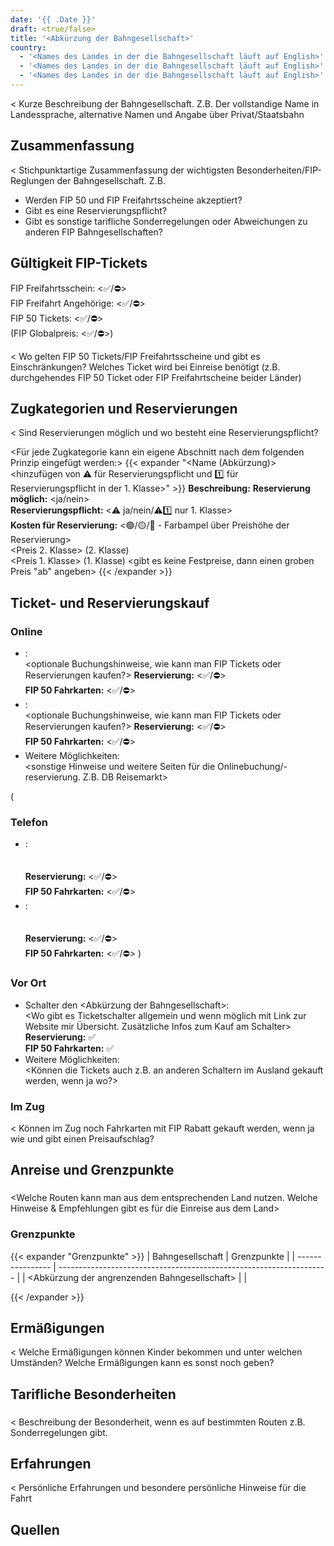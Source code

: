 ```yaml
---
date: '{{ .Date }}'
draft: <true/false>
title: '<Abkürzung der Bahngesellschaft>'
country:
  - '<Names des Landes in der die Bahngesellschaft läuft auf English>'
  - '<Names des Landes in der die Bahngesellschaft läuft auf English>'
  - '<Names des Landes in der die Bahngesellschaft läuft auf English>'
---
```


<
Kurze Beschreibung der Bahngesellschaft. Z.B. Der vollstandige Name in Landessprache, alternative Namen und Angabe über Privat/Staatsbahn
>

## Zusammenfassung

<
Stichpunktartige Zusammenfassung der wichtigsten Besonderheiten/FIP-Reglungen der Bahngesellschaft.
Z.B.
- Werden FIP 50 und FIP Freifahrtsscheine akzeptiert?
- Gibt es eine Reservierungspflicht?
- Gibt es sonstige tarifliche Sonderregelungen oder Abweichungen zu anderen FIP Bahngesellschaften?
>

## Gültigkeit FIP-Tickets

FIP Freifahrtsschein: <✅/⛔> \
FIP Freifahrt Angehörige: <✅/⛔> \
FIP 50 Tickets: <✅/⛔> \
(FIP Globalpreis: <✅/⛔>)

<
Wo gelten FIP 50 Tickets/FIP Freifahrtsscheine und gibt es Einschränkungen? Welches Ticket wird bei Einreise benötigt (z.B. durchgehendes FIP 50 Ticket oder FIP Freifahrtscheine beider Länder)
>

## Zugkategorien und Reservierungen

<
Sind Reservierungen möglich und wo besteht eine Reservierungspflicht?
>

<Für jede Zugkategorie kann ein eigene Abschnitt nach dem folgenden Prinzip eingefügt werden:>
{{< expander "<Name (Abkürzung)><hinzufügen von ⚠️ für Reservierungspflicht und 1️⃣ für Reservierungspflicht in der 1. Klasse>" >}}
**Beschreibung:**
<Beschreibung der Kategorie>
**Reservierung möglich:** <ja/nein> \
**Reservierungspflicht:** <⚠️ ja/nein/⚠️1️⃣ nur 1. Klasse> \
**Kosten für Reservierung:** <🟢/🟡/🔴 - Farbampel über Preishöhe der Reservierung> \
<Preis 2. Klasse> (2. Klasse) \
<Preis 1. Klasse> (1. Klasse)
<gibt es keine Festpreise, dann einen groben Preis "ab" angeben>
{{< /expander >}}

## Ticket- und Reservierungskauf

### Online

- [<Website des Betreibers Name>](<Link zur Website>): \
  <optionale Buchungshinweise, wie kann man FIP Tickets oder Reservierungen kaufen?>
  **Reservierung:** <✅/⛔> \
  **FIP 50 Fahrkarten:** <✅/⛔>
- [<Weitere Hilfreiche Website zum Buchen>](<Link zur Website>): \
  <optionale Buchungshinweise, wie kann man FIP Tickets oder Reservierungen kaufen?>
  **Reservierung:** <✅/⛔> \
  **FIP 50 Fahrkarten:** <✅/⛔>
- Weitere Möglichkeiten: \
  <sonstige Hinweise und weitere Seiten für die Onlinebuchung/-reservierung. Z.B. DB Reisemarkt>

(
### Telefon
- <Name des Betreibers>: \
  <Telefonnummer oder Website mit der Telefonnummer> \
  <Hinweise zur Buchung am Telefon> \
  **Reservierung:** <✅/⛔> \
  **FIP 50 Fahrkarten:** <✅/⛔>
- <Name eines weiteren Betreibers>: \
  <Telefonnummer oder Website mit der Telefonnummer> \
  <Hinweise zur Buchung am Telefon> \
  **Reservierung:** <✅/⛔> \
  **FIP 50 Fahrkarten:** <✅/⛔>
)

### Vor Ort

- Schalter den <Abkürzung der Bahngesellschaft>: \
  <Wo gibt es Ticketschalter allgemein und wenn möglich mit Link zur Website mir Übersicht. Zusätzliche Infos zum Kauf am Schalter>
  **Reservierung:** ✅ \
  **FIP 50 Fahrkarten:** ✅
- Weitere Möglichkeiten: \
  <Können die Tickets auch z.B. an anderen Schaltern im Ausland gekauft werden, wenn ja wo?>

### Im Zug

<
Können im Zug noch Fahrkarten mit FIP Rabatt gekauft werden, wenn ja wie und gibt einen Preisaufschlag?
>

## Anreise und Grenzpunkte

### <Landname>

<Welche Routen kann man aus dem entsprechenden Land nutzen. Welche Hinweise & Empfehlungen gibt es für die Einreise aus dem Land>

### Grenzpunkte

{{< expander "Grenzpunkte" >}}
| Bahngesellschaft | Grenzpunkte                                                         |
| ---------------- | ------------------------------------------------------------------- |
| <Abkürzung der angrenzenden Bahngesellschaft>              | <Grenzpunkte>             |

{{< /expander >}}

## Ermäßigungen

<
Welche Ermäßigungen können Kinder bekommen und unter welchen Umständen? Welche Ermäßigungen kann es sonst noch geben?
>

## Tarifliche Besonderheiten

### <Route bzw. Name>

<
Beschreibung der Besonderheit, wenn es auf bestimmten Routen z.B. Sonderregelungen gibt.
>

## Erfahrungen

<
Persönliche Erfahrungen und besondere persönliche Hinweise für die Fahrt
>

## Quellen

[^1]: [<Quellenname 1>](<Link>)
[^2]: [<Quellenname 2](<Link>)
